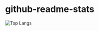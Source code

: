 # github-readme-stats

![Top Langs](https://github-readme-stats.vercel.app/api/top-langs/?username=jasonrn36&langs_count=8)
